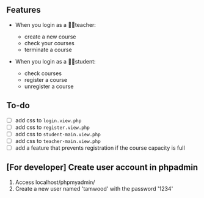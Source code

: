 ## Features

- When you login as a 👩‍🏫teacher:

  - create a new course
  - check your courses
  - terminate a course

- When you login as a 👩‍🎓student:
  - check courses
  - register a course
  - unregister a course

## To-do

- [ ] add css to `login.view.php`
- [ ] add css to `register.view.php`
- [ ] add css to `student-main.view.php`
- [ ] add css to `teacher-main.view.php`
- [ ] add a feature that prevents registration if the course capacity is full

## [For developer] Create user account in phpadmin

1. Access localhost/phpmyadmin/
2. Create a new user named 'tamwood' with the password '1234'
